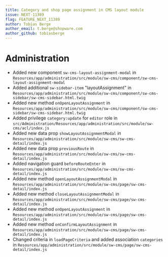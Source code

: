 ```yaml
---
title: Category and shop page assignment in CMS layout module
issue: NEXT-11389
flag: FEATURE_NEXT_11389
author: Tobias Berge
author_email: t.berge@shopware.com 
author_github: tobiasberge
---
```

# Administration
* Added new component `sw-cms-layout-assignment-modal` in `Resources/app/administration/src/module/sw-cms/component/sw-cms-layout-assignment-modal`
* Added additional `sw-sidebar-item` "layoutAssignment" in `Resources/app/administration/src/module/sw-cms/component/sw-cms-sidebar/sw-cms-sidebar.html.twig`
* Added new method `onOpenLayoutAssignment` in `Resources/app/administration/src/module/sw-cms/component/sw-cms-sidebar/sw-cms-sidebar.html.twig`
* Added privilege `category:update` for `editor` role in `src/Administration/Resources/app/administration/src/module/sw-cms/acl/index.js`
* Added new data prop `showLayoutAssignmentModal` in `Resources/app/administration/src/module/sw-cms/sw-cms-detail/index.js`
* Added new data prop `previousRoute` in `Resources/app/administration/src/module/sw-cms/sw-cms-detail/index.js`
* Added navigation guard `beforeRouteEnter` in `Resources/app/administration/src/module/sw-cms/sw-cms-detail/index.js`
* Added new method `openLayoutAssignmentModal` in `Resources/app/administration/src/module/sw-cms/page/sw-cms-detail/index.js`
* Added new method `closeLayoutAssignmentModal` in `Resources/app/administration/src/module/sw-cms/page/sw-cms-detail/index.js`
* Added new method `onOpenLayoutAssignment` in `Resources/app/administration/src/module/sw-cms/page/sw-cms-detail/index.js`
* Added new method `onConfirmLayoutAssignment` in `Resources/app/administration/src/module/sw-cms/page/sw-cms-detail/index.js`
* Changed criteria in `loadPageCriteria` and added association `categories` in `Resources/app/administration/src/module/sw-cms/page/sw-cms-detail/index.js`
